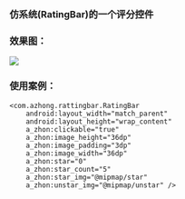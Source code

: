 ### 仿系统(RatingBar)的一个评分控件
### 效果图：
<img src="https://github.com/azhong1011/RatingBar/blob/master/screenshot/rating_bar.gif"/>

### 使用案例：
```
<com.azhong.rattingbar.RatingBar
    android:layout_width="match_parent"
    android:layout_height="wrap_content"
    a_zhon:clickable="true"
    a_zhon:image_height="36dp"
    a_zhon:image_padding="3dp"
    a_zhon:image_width="36dp"
    a_zhon:star="0"
    a_zhon:star_count="5"
    a_zhon:star_img="@mipmap/star"
    a_zhon:unstar_img="@mipmap/unstar" />
```
